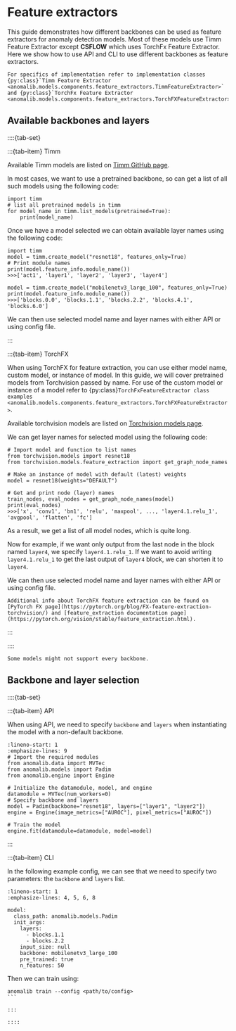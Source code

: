 # Feature extractors

This guide demonstrates how different backbones can be used as feature extractors for anomaly detection models. Most of these models use Timm Feature Extractor except **CSFLOW** which uses TorchFx Feature Extractor. Here we show how to use API and CLI to use different backbones as feature extractors.

```{seealso}
For specifics of implementation refer to implementation classes {py:class}`Timm Feature Extractor <anomalib.models.components.feature_extractors.TimmFeatureExtractor>` and {py:class}`TorchFx Feature Extractor <anomalib.models.components.feature_extractors.TorchFXFeatureExtractor>`
```

## Available backbones and layers

::::{tab-set}

:::{tab-item} Timm

Available Timm models are listed on [Timm GitHub page](https://github.com/huggingface/pytorch-image-models#models). 

In most cases, we want to use a pretrained backbone, so can get a list of all such models using the following code:

```{code-block} python
import timm
# list all pretrained models in timm
for model_name in timm.list_models(pretrained=True):
    print(model_name)
```

Once we have a model selected we can obtain available layer names using the following code:

```{code-block} python
import timm
model = timm.create_model("resnet18", features_only=True)
# Print module names
print(model.feature_info.module_name())
>>>['act1', 'layer1', 'layer2', 'layer3', 'layer4']

model = timm.create_model("mobilenetv3_large_100", features_only=True)
print(model.feature_info.module_name())
>>>['blocks.0.0', 'blocks.1.1', 'blocks.2.2', 'blocks.4.1', 'blocks.6.0']
```

We can then use selected model name and layer names with either API or using config file.

:::


:::{tab-item} TorchFX

When using TorchFX for feature extraction, you can use either model name, custom model, or instance of model.
In this guide, we will cover pretrained models from Torchvision passed by name. For use of the custom model or instance of a model refer to {py:class}`TorchFxFeatureExtractor class examples <anomalib.models.components.feature_extractors.TorchFXFeatureExtractor>`.

Available torchvision models are listed on [Torchvision models page](https://pytorch.org/vision/stable/models.html). 

We can get layer names for selected model using the following code:

```{code-block} python
# Import model and function to list names
from torchvision.models import resnet18
from torchvision.models.feature_extraction import get_graph_node_names

# Make an instance of model with default (latest) weights
model = resnet18(weights="DEFAULT")

# Get and print node (layer) names
train_nodes, eval_nodes = get_graph_node_names(model)
print(eval_nodes)
>>>['x', 'conv1', 'bn1', 'relu', 'maxpool', ..., 'layer4.1.relu_1', 'avgpool', 'flatten', 'fc']
```
As a result, we get a list of all model nodes, which is quite long. 

Now for example, if we want only output from the last node in the block named `layer4`, we specify `layer4.1.relu_1`.
If we want to avoid writing `layer4.1.relu_1` to get the last output of `layer4` block, we can shorten it to `layer4`.

We can then use selected model name and layer names with either API or using config file.

```{seealso}
Additional info about TorchFX feature extraction can be found on [PyTorch FX page](https://pytorch.org/blog/FX-feature-extraction-torchvision/) and [feature_extraction documentation page](https://pytorch.org/vision/stable/feature_extraction.html).
```

:::

::::

```{warning}
Some models might not support every backbone.
```

## Backbone and layer selection

::::{tab-set}

:::{tab-item} API

When using API, we need to specify `backbone` and `layers` when instantiating the model with a non-default backbone.

```{code-block} python
:lineno-start: 1
:emphasize-lines: 9
# Import the required modules
from anomalib.data import MVTec
from anomalib.models import Padim
from anomalib.engine import Engine

# Initialize the datamodule, model, and engine
datamodule = MVTec(num_workers=0)
# Specify backbone and layers
model = Padim(backbone="resnet18", layers=["layer1", "layer2"])
engine = Engine(image_metrics=["AUROC"], pixel_metrics=["AUROC"])

# Train the model
engine.fit(datamodule=datamodule, model=model)
```

:::

:::{tab-item} CLI

In the following example config, we can see that we need to specify two parameters: the `backbone` and `layers` list.

```{code-block} yaml
:lineno-start: 1
:emphasize-lines: 4, 5, 6, 8

model:
  class_path: anomalib.models.Padim
  init_args:
    layers:
      - blocks.1.1
      - blocks.2.2
    input_size: null
    backbone: mobilenetv3_large_100
    pre_trained: true
    n_features: 50
```

Then we can train using:

````{code-block} cmd
anomalib train --config <path/to/config>
```

:::

::::
